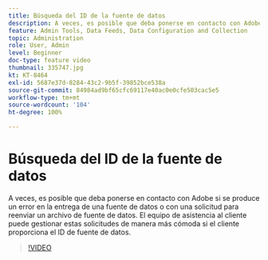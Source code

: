 ```yaml
---
title: Búsqueda del ID de la fuente de datos
description: A veces, es posible que deba ponerse en contacto con Adobe si se produce un error en la entrega de una fuente de datos o con una solicitud para reenviar un archivo de fuente de datos. El equipo de asistencia al cliente puede gestionar estas solicitudes de manera más cómoda si el cliente proporciona el ID de fuente de datos.
feature: Admin Tools, Data Feeds, Data Configuration and Collection
topic: Administration
role: User, Admin
level: Beginner
doc-type: feature video
thumbnail: 335747.jpg
kt: KT-8464
exl-id: 5687e37d-8284-43c2-9b5f-39852bce538a
source-git-commit: 84984ad9bf65cfc69117e40ac0e0cfe503cac5e5
workflow-type: tm+mt
source-wordcount: '104'
ht-degree: 100%

---
```


# Búsqueda del ID de la fuente de datos

A veces, es posible que deba ponerse en contacto con Adobe si se produce un error en la entrega de una fuente de datos o con una solicitud para reenviar un archivo de fuente de datos. El equipo de asistencia al cliente puede gestionar estas solicitudes de manera más cómoda si el cliente proporciona el ID de fuente de datos.

>[!VIDEO](https://video.tv.adobe.com/v/3418479/?quality=12&learn=on&captions=spa)

